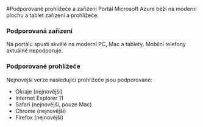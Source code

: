 <properties
    pageTitle="Podporované prohlížeče a zařízení"
    description="Popisuje prohlížeče a zařízení, na kterých budou fungovat portálu Azure." 
    services=""
    documentationCenter=""
    authors="flanakin"
    writer="flanakin"
    manager="lwelicki"
    editor=""/>

<tags
    ms.service="multiple"
    ms.workload="multiple"
    ms.tgt_pltfrm="ibiza"
    ms.devlang="na"
    ms.topic="article"
    ms.date="07/23/2015"
    ms.author="micflan"/>

#<a name="supported-browsers-and-devices"></a>Podporované prohlížeče a zařízení
Portál Microsoft Azure běží na moderní plochu a tablet zařízení a prohlížeče.

### <a name="supported-devices"></a>Podporovaná zařízení
Na portálu spustí skvělé na moderní PC, Mac a tablety. Mobilní telefony aktuálně nepodporuje.

### <a name="supported-browsers"></a>Podporované prohlížeče
Nejnovější verze následující prohlížeče jsou podporované:

- Okraje (nejnovější)
- Internet Explorer 11
- Safari (nejnovější, pouze Mac)
- Chrome (nejnovější)
- Firefox (nejnovější)
